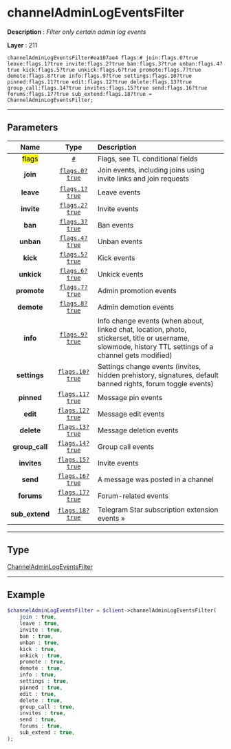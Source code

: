 # channelAdminLogEventsFilter

**Description** : *Filter only certain admin log events*

**Layer** : 211

```tl
channelAdminLogEventsFilter#ea107ae4 flags:# join:flags.0?true leave:flags.1?true invite:flags.2?true ban:flags.3?true unban:flags.4?true kick:flags.5?true unkick:flags.6?true promote:flags.7?true demote:flags.8?true info:flags.9?true settings:flags.10?true pinned:flags.11?true edit:flags.12?true delete:flags.13?true group_call:flags.14?true invites:flags.15?true send:flags.16?true forums:flags.17?true sub_extend:flags.18?true = ChannelAdminLogEventsFilter;
```

---

## Parameters

| Name | Type | Description |
| :---: | :---: | :--- |
| <mark>flags</mark> | [`#`](type/#) | Flags, see TL conditional fields |
| **join** | [`flags.0?true`](type/true) | Join events, including joins using invite links and join requests |
| **leave** | [`flags.1?true`](type/true) | Leave events |
| **invite** | [`flags.2?true`](type/true) | Invite events |
| **ban** | [`flags.3?true`](type/true) | Ban events |
| **unban** | [`flags.4?true`](type/true) | Unban events |
| **kick** | [`flags.5?true`](type/true) | Kick events |
| **unkick** | [`flags.6?true`](type/true) | Unkick events |
| **promote** | [`flags.7?true`](type/true) | Admin promotion events |
| **demote** | [`flags.8?true`](type/true) | Admin demotion events |
| **info** | [`flags.9?true`](type/true) | Info change events (when about, linked chat, location, photo, stickerset, title or username, slowmode, history TTL settings of a channel gets modified) |
| **settings** | [`flags.10?true`](type/true) | Settings change events (invites, hidden prehistory, signatures, default banned rights, forum toggle events) |
| **pinned** | [`flags.11?true`](type/true) | Message pin events |
| **edit** | [`flags.12?true`](type/true) | Message edit events |
| **delete** | [`flags.13?true`](type/true) | Message deletion events |
| **group_call** | [`flags.14?true`](type/true) | Group call events |
| **invites** | [`flags.15?true`](type/true) | Invite events |
| **send** | [`flags.16?true`](type/true) | A message was posted in a channel |
| **forums** | [`flags.17?true`](type/true) | Forum-related events |
| **sub_extend** | [`flags.18?true`](type/true) | Telegram Star subscription extension events » |

---

## Type

[ChannelAdminLogEventsFilter](type/ChannelAdminLogEventsFilter)

---

## Example

```php
$channelAdminLogEventsFilter = $client->channelAdminLogEventsFilter(
	join : true,
	leave : true,
	invite : true,
	ban : true,
	unban : true,
	kick : true,
	unkick : true,
	promote : true,
	demote : true,
	info : true,
	settings : true,
	pinned : true,
	edit : true,
	delete : true,
	group_call : true,
	invites : true,
	send : true,
	forums : true,
	sub_extend : true,
);
```